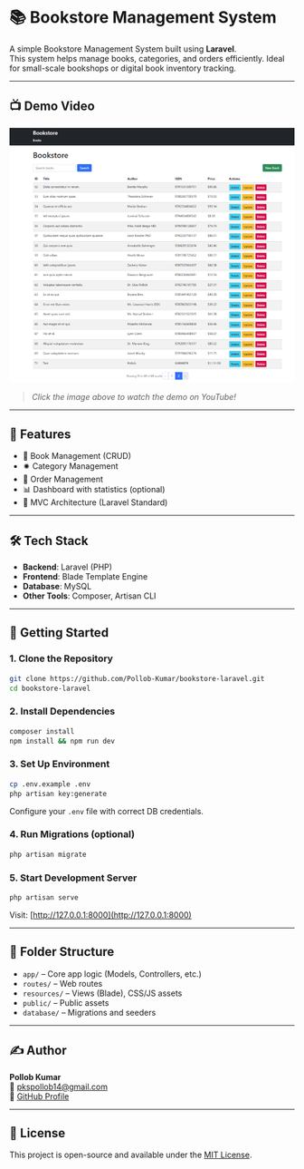 # 📚 Bookstore Management System

A simple Bookstore Management System built using **Laravel**.  
This system helps manage books, categories, and orders efficiently. Ideal for small-scale bookshops or digital book inventory tracking.

---

## 📺 Demo Video

<div align="center">
  
[![Book Store Laravel Demo](https://github.com/Pollob-Kumar/bookstore-laravel/blob/main/resources/Screenshot%202025-05-27%20180717.png)](https://youtu.be/wQJ4ho09tsg?si=q2qjmVv90AMMJtY6)

</div>

> _Click the image above to watch the demo on YouTube!_


---

## 🔧 Features

- 📖 Book Management (CRUD)
- 🟒️ Category Management
- 🛒 Order Management
  <!-- 👥 User Authentication (Login/Register) -->
- 📊 Dashboard with statistics (optional)
- 📁 MVC Architecture (Laravel Standard)

---

## 🛠️ Tech Stack

- **Backend**: Laravel (PHP)
- **Frontend**: Blade Template Engine
- **Database**: MySQL
- **Other Tools**: Composer, Artisan CLI

---

## 🚀 Getting Started

### 1. Clone the Repository

```bash
git clone https://github.com/Pollob-Kumar/bookstore-laravel.git
cd bookstore-laravel
```

### 2. Install Dependencies

```bash
composer install
npm install && npm run dev
```

### 3. Set Up Environment

```bash
cp .env.example .env
php artisan key:generate
```

Configure your `.env` file with correct DB credentials.

### 4. Run Migrations (optional)

```bash
php artisan migrate
```

### 5. Start Development Server

```bash
php artisan serve
```

Visit: [http://127.0.0.1:8000](http://127.0.0.1:8000)

---

## 📂 Folder Structure

- `app/` – Core app logic (Models, Controllers, etc.)
- `routes/` – Web routes
- `resources/` – Views (Blade), CSS/JS assets
- `public/` – Public assets
- `database/` – Migrations and seeders

---

## ✍️ Author

**Pollob Kumar**  
📧 [pkspollob14@gmail.com](mailto:pkspollob14@gmail.com)  
🔗 [GitHub Profile](https://github.com/Pollob-Kumar)

---

## 📄 License

This project is open-source and available under the [MIT License](LICENSE).
